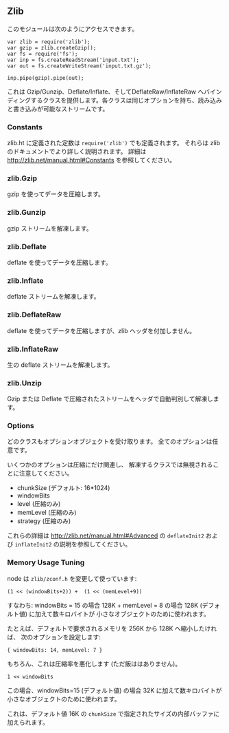 ## Zlib

<!--
You can access this module with:
-->
このモジュールは次のようにアクセスできます。

    var zlib = require('zlib');
    var gzip = zlib.createGzip();
    var fs = require('fs');
    var inp = fs.createReadStream('input.txt');
    var out = fs.createWriteStream('input.txt.gz');

    inp.pipe(gzip).pipe(out);

<!--
This provides bindings to Gzip/Gunzip, Deflate/Inflate, and
DeflateRaw/InflateRaw classes.  Each class takes the same options, and
is a readable/writable Stream.
-->
これは Gzip/Gunzip、Deflate/Inflate、そしてDeflateRaw/InflateRaw へバインディングするクラスを提供します。各クラスは同じオプションを持ち、読み込みと書き込みが可能なストリームです。

### Constants

<!--
All of the constants defined in zlib.h are also defined on
`require('zlib')`.  They are described in more detail in the zlib
documentation.  See <http://zlib.net/manual.html#Constants>
for more details.
-->
zlib.ht に定義された定数は `require('zlib')` でも定義されます。
それらは zlib のドキュメントでより詳しく説明されます。
詳細は <http://zlib.net/manual.html#Constants> を参照してください。

### zlib.Gzip

<!--
Compress data using gzip.
-->
gzip を使ってデータを圧縮します。

### zlib.Gunzip

<!--
Decompress a gzip stream.
-->
gzip ストリームを解凍します。

### zlib.Deflate

<!--
Compress data using deflate.
-->
deflate を使ってデータを圧縮します。

### zlib.Inflate

<!--
Decompress a deflate stream.
-->
deflate ストリームを解凍します。

### zlib.DeflateRaw

<!--
Compress data using deflate, and do not append a zlib header.
-->
deflate を使ってデータを圧縮しますが、zlib ヘッダを付加しません。

### zlib.InflateRaw

<!--
Decompress a raw deflate stream.
-->
生の deflate ストリームを解凍します。

### zlib.Unzip

<!--
Decompress either a Gzip- or Deflate-compressed stream by auto-detecting
the header.
-->
Gzip または Deflate で圧縮されたストリームをヘッダで自動判別して解凍します。

### Options

<!--
Each class takes an options object.  All options are optional.

Note that some options are only
relevant when compressing, and are ignored by the decompression classes.

* chunkSize (default: 16*1024)
* windowBits
* level (compression only)
* memLevel (compression only)
* strategy (compression only)

See the description of `deflateInit2` and `inflateInit2` at
<http://zlib.net/manual.html#Advanced> for more information on these.
-->
どのクラスもオプションオブジェクトを受け取ります。
全てのオプションは任意です。

いくつかのオプションは圧縮にだけ関連し、
解凍するクラスでは無視されることに注意してください。

* chunkSize (デフォルト: 16*1024)
* windowBits
* level (圧縮のみ)
* memLevel (圧縮のみ)
* strategy (圧縮のみ)

これらの詳細は <http://zlib.net/manual.html#Advanced> の
`deflateInit2` および `inflateInit2` の説明を参照してください。

### Memory Usage Tuning

<!--
From `zlib/zconf.h`, modified to node's usage:

The memory requirements for deflate are (in bytes):
-->
node は `zlib/zconf.h` を変更して使っています:

    (1 << (windowBits+2)) +  (1 << (memLevel+9))

<!--
that is: 128K for windowBits=15  +  128K for memLevel = 8
(default values) plus a few kilobytes for small objects.

For example, if you want to reduce
the default memory requirements from 256K to 128K, set the options to:
-->
すなわち: windowBits = 15 の場合 128K + 
memLevel = 8 の場合 128K (デフォルト値) に加えて数キロバイトが
小さなオブジェクトのために使われます。

たとえば、デフォルトで要求されるメモリを 256K から 128K へ縮小したければ、
次のオプションを設定します:

    { windowBits: 14, memLevel: 7 }

<!--
Of course this will generally degrade compression (there's no free lunch).

The memory requirements for inflate are (in bytes)
-->
もちろん、これは圧縮率を悪化します (ただ飯ははありません)。


    1 << windowBits

<!--
that is, 32K for windowBits=15 (default value) plus a few kilobytes
for small objects.

This is in addition to a single internal output slab buffer of size
`chunkSize`, which defaults to 16K.
-->
この場合、windowBits=15 (デフォルト値) の場合 32K に加えて数キロバイトが
小さなオブジェクトのために使われます。

これは、デフォルト値 16K の `chunkSize` で指定されたサイズの内部バッファに加えられます。
